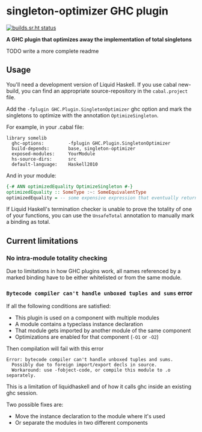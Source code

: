 # singleton-optimizer GHC plugin

[![builds.sr.ht status](https://builds.sr.ht/~fgaz/singleton-optimizer.svg)](https://builds.sr.ht/~fgaz/singleton-optimizer?)

**A GHC plugin that optimizes away the implementation of total singletons**

TODO write a more complete readme

## Usage

You'll need a development version of Liquid Haskell. If you use cabal new-build,
you can find an appropriate source-repository in the `cabal.project` file.

Add the `-fplugin GHC.Plugin.SingletonOptimizer` ghc option and mark the
singletons to optimize with the annotation `OptimizeSingleton`.

For example, in your .cabal file:

```cabal
library somelib
  ghc-options:         -fplugin GHC.Plugin.SingletonOptimizer
  build-depends:       base, singleton-optimizer
  exposed-modules:     YourModule
  hs-source-dirs:      src
  default-language:    Haskell2010
```

And in your module:

```haskell
{-# ANN optimizedEquality OptimizeSingleton #-}
optimizedEquality :: SomeType :~: SomeEquivalentType
optimizedEquality = -- some expensive expression that eventually returns a 'Refl'
```

If Liquid Haskell's termination checker is unable to prove the totality of one
of your functions, you can use the `UnsafeTotal` annotation to manually mark
a binding as total.

## Current limitations

### No intra-module totality checking

Due to limitations in how GHC plugins work, all names referenced by a marked
binding have to be either whitelisted or from the same module.

### `Bytecode compiler can't handle unboxed tuples and sums` error

If all the following conditions are satisfied:

* This plugin is used on a component with multiple modules
* A module contains a typeclass instance declaration
* That module gets imported by another module of the same component
* Optimizations are enabled for that component (`-O1` or `-O2`)

Then compilation will fail with this error

```
Error: bytecode compiler can't handle unboxed tuples and sums.
  Possibly due to foreign import/export decls in source.
  Workaround: use -fobject-code, or compile this module to .o separately.
```

This is a limitation of liquidhaskell and of how it calls ghc inside an
existing ghc session.

Two possible fixes are:

* Move the instance declaration to the module where it's used
* Or separate the modules in two different components

